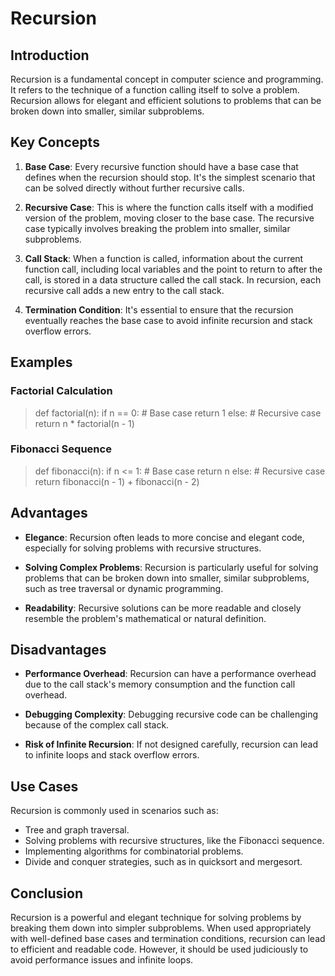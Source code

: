 # Recursion

## Introduction
Recursion is a fundamental concept in computer science and programming. It refers to the technique of a function calling itself to solve a problem. Recursion allows for elegant and efficient solutions to problems that can be broken down into smaller, similar subproblems.

## Key Concepts
1. **Base Case**: Every recursive function should have a base case that defines when the recursion should stop. It's the simplest scenario that can be solved directly without further recursive calls.

2. **Recursive Case**: This is where the function calls itself with a modified version of the problem, moving closer to the base case. The recursive case typically involves breaking the problem into smaller, similar subproblems.

3. **Call Stack**: When a function is called, information about the current function call, including local variables and the point to return to after the call, is stored in a data structure called the call stack. In recursion, each recursive call adds a new entry to the call stack.

4. **Termination Condition**: It's essential to ensure that the recursion eventually reaches the base case to avoid infinite recursion and stack overflow errors.

## Examples
### Factorial Calculation
>	def factorial(n):
>		if n == 0:          # Base case
>			return 1
>		else:               # Recursive case
        		return n * factorial(n - 1)
### Fibonacci Sequence
>	def fibonacci(n):
>		if n <= 1:          # Base case
>			return n
>		else:               # Recursive case
>			return fibonacci(n - 1) + fibonacci(n - 2)

## Advantages
- **Elegance**: Recursion often leads to more concise and elegant code, especially for solving problems with recursive structures.

- **Solving Complex Problems**: Recursion is particularly useful for solving problems that can be broken down into smaller, similar subproblems, such as tree traversal or dynamic programming.

- **Readability**: Recursive solutions can be more readable and closely resemble the problem's mathematical or natural definition.

## Disadvantages
- **Performance Overhead**: Recursion can have a performance overhead due to the call stack's memory consumption and the function call overhead.

- **Debugging Complexity**: Debugging recursive code can be challenging because of the complex call stack.

- **Risk of Infinite Recursion**: If not designed carefully, recursion can lead to infinite loops and stack overflow errors.

## Use Cases
Recursion is commonly used in scenarios such as:

- Tree and graph traversal.
- Solving problems with recursive structures, like the Fibonacci sequence.
- Implementing algorithms for combinatorial problems.
- Divide and conquer strategies, such as in quicksort and mergesort.

## Conclusion
Recursion is a powerful and elegant technique for solving problems by breaking them down into simpler subproblems. When used appropriately with well-defined base cases and termination conditions, recursion can lead to efficient and readable code. However, it should be used judiciously to avoid performance issues and infinite loops.